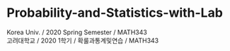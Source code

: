 # Probability-and-Statistics-with-Lab
Korea Univ. / 2020 Spring Semester / MATH343  
고려대학교 / 2020 1학기 / 확룰과통계및연습 / MATH343
